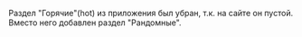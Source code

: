 Раздел "Горячие"(hot) из приложения был убран, т.к. на сайте он пустой. Вместо него добавлен раздел "Рандомные".
